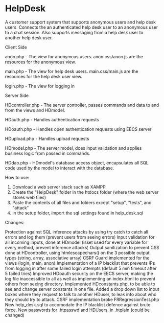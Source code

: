 # HelpDesk

A customer support system that supports anonymous users and help desk users. Connects the an authenticated help desk user to an anonymous user to a chat session. Also supports messaging from a help desk user to another help desk user.

Client Side

anon.php - The view for anonymous users.
anon.css/anon.js are the resources for the anonymous view.

main.php - The view for help desk users.
main.css/main.js are the resources for the help desk user view.

login.php - The view for logging in

Server Side

HDcontroller.php - The server controller, passes commands and data to and from the views and HDmodel.

HDauth.php - Handles authentication requests

HDoauth.php - Handles open authentication requests using EECS server

HDupload.php - Handles upload requests

HDmodel.php - The server model, does input validation and applies business logic from passed in commands.

HDdao.php - HDmodel's database access object, encapsulates all SQL code used by the model to interact with the database.

How to use:

1) Download a web server stack such as XAMPP.
2) Create the "HelpDesk" folder in the htdocs folder (where the web server stores web files)
3) Paste the contents of all files and folders except "setup", "tests", and "attack"
4) In the setup folder, import the sql settings found in help_desk.sql

Changes:

Protection against SQL inference attacks by using try catch to catch all errors and log them (prevent users from seeing errors)
Input validation for all incoming inputs, done at HDmodel (isset used for every variable for every method, prevent inference attacks)
Output sanitization to prevent CSS done at HDcontroller, using htmlescapechars() on the 3 possible output types (string, array, associative array)
CSRF Guard implemented for the views (login, main, anon)
Implementation of a IP blacklist that prevents IPs from logging in after some failed login attempts (default 5 min timeout after 5 failed tries)
Improved HDoauth security on the EECS server, making the log file inaccessible to all as well as implementing an index.html to prevent others from seeing directory.
Implemented HDconstants.php, to be able to see and change server constants in one file.
Added a drop down list to input boxes where they request to talk to another HDuser, to leak info about who they should try to attack.
CSRF implementation broke FRRegressionTest.php
New help_desk.sql to accomodate the IP blacklist defence against brute force.
New passwords for .htpasswd and HDUsers, in .htplain (could be changed)